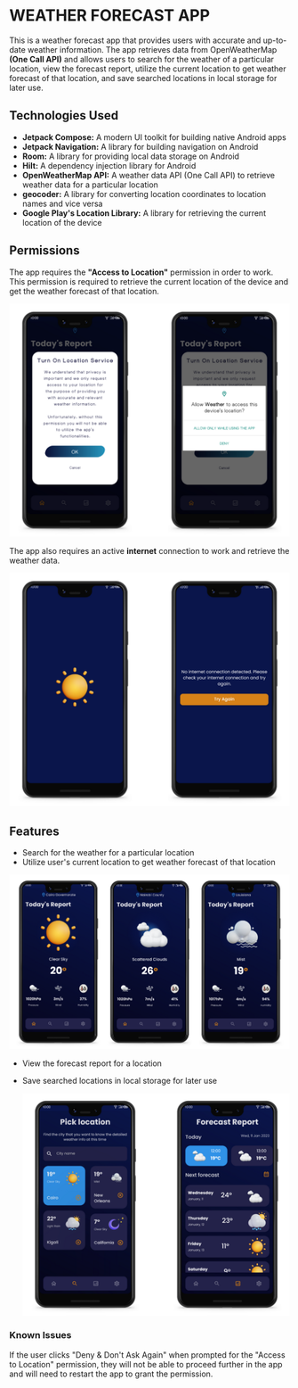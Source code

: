 # WEATHER FORECAST APP
This is a weather forecast app that provides users with accurate and up-to-date weather information. The app retrieves data from OpenWeatherMap **(One Call API)** and allows users to search for the weather of a particular location, view the forecast report, utilize the current location to get weather forecast of that location, and save searched locations in local storage for later use.

## Technologies Used
* **Jetpack Compose:** A modern UI toolkit for building native Android apps
* **Jetpack Navigation:** A library for building navigation on Android
* **Room:** A library for providing local data storage on Android
* **Hilt:** A dependency injection library for Android
* **OpenWeatherMap API:** A weather data API (One Call API) to retrieve weather data for a particular location
* **geocoder:** A library for converting location coordinates to location names and vice versa
* **Google Play's Location Library:** A library for retrieving the current location of the device

## Permissions
The app requires the **"Access to Location"** permission in order to work. This permission is required to retrieve the current location of the device and get the weather forecast of that location.


<img src = "images/1.png" alt = "Permissions">

The app also requires an active **internet** connection to work and retrieve the weather data.

<img src = "images/2.png" alt = " Network">

## Features
* Search for the weather for a particular location
* Utilize user's current location to get weather forecast of that location
  
<img src = "images/3.png" alt = "Weather">

* View the forecast report for a location
* Save searched locations in local storage for later use  

  <img src = "images/4.png" alt = "Search and Forecast report image">
### Known Issues
If the user clicks "Deny & Don't Ask Again" when prompted for the "Access to Location" permission, they will not be able to proceed further in the app and will need to restart the app to grant the permission.